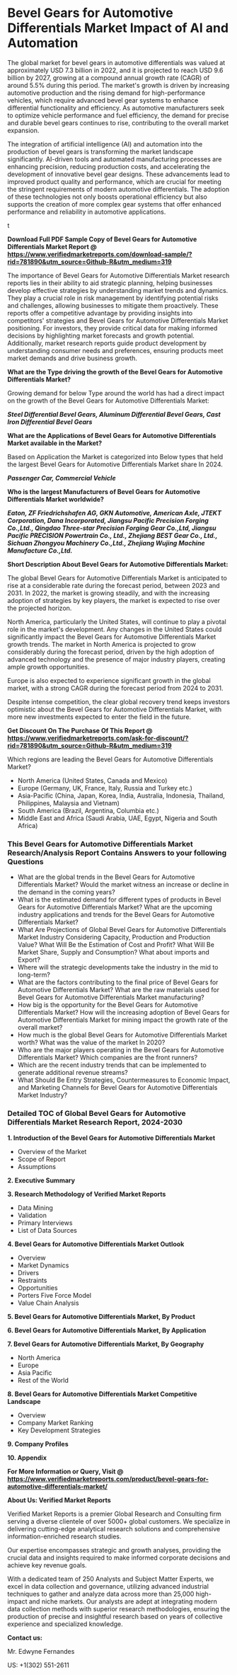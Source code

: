 <meta name="title" content="Global Bevel Gears for Automotive Differentials Market Impact of AI and Automation"><meta name="description" content="The global market for bevel gears in automotive differentials was valued at approximately USD 7.3 billion in 2022, and it is projected to reach USD 9.6 billion by 2027"><meta name="title" content="Bevel Gears for Automotive Differentials Market Size, Share, Scope, Trends, Growth, Opportunities, Analysis, Forecast"><h1>Bevel Gears for Automotive Differentials Market Impact of AI and Automation</h1><p>The global market for bevel gears in automotive differentials was valued at approximately USD 7.3 billion in 2022, and it is projected to reach USD 9.6 billion by 2027, growing at a compound annual growth rate (CAGR) of around 5.5% during this period. The market's growth is driven by increasing automotive production and the rising demand for high-performance vehicles, which require advanced bevel gear systems to enhance differential functionality and efficiency. As automotive manufacturers seek to optimize vehicle performance and fuel efficiency, the demand for precise and durable bevel gears continues to rise, contributing to the overall market expansion.</p><p>The integration of artificial intelligence (AI) and automation into the production of bevel gears is transforming the market landscape significantly. AI-driven tools and automated manufacturing processes are enhancing precision, reducing production costs, and accelerating the development of innovative bevel gear designs. These advancements lead to improved product quality and performance, which are crucial for meeting the stringent requirements of modern automotive differentials. The adoption of these technologies not only boosts operational efficiency but also supports the creation of more complex gear systems that offer enhanced performance and reliability in automotive applications.</p>t</p><p id="" class=""><strong>Download Full PDF Sample Copy of Bevel Gears for Automotive Differentials Market Report @ <a href="https://www.verifiedmarketreports.com/download-sample/?rid=781890&utm_source=Github-R&utm_medium=319" target="_blank">https://www.verifiedmarketreports.com/download-sample/?rid=781890&utm_source=Github-R&utm_medium=319</a></strong></p><p>The importance of&nbsp;Bevel Gears for Automotive Differentials Market research reports lies in their ability to aid strategic planning, helping businesses develop effective strategies by understanding market trends and dynamics. They play a crucial role in risk management by identifying potential risks and challenges, allowing businesses to mitigate them proactively. These reports offer a competitive advantage by providing insights into competitors' strategies and Bevel Gears for Automotive Differentials Market positioning. For investors, they provide critical data for making informed decisions by highlighting market forecasts and growth potential. Additionally, market research reports guide product development by understanding consumer needs and preferences, ensuring products meet market demands and drive business growth.</p><p><strong>What are the&nbsp;Type driving the growth of the Bevel Gears for Automotive Differentials Market?</strong></p><p id="" class="">Growing demand for below Type around the world has had a direct impact on the growth of the Bevel Gears for Automotive Differentials Market:</p><em><strong>Steel Differential Bevel Gears, Aluminum Differential Bevel Gears, Cast Iron Differential Bevel Gears</strong></em></p><strong>What are the&nbsp;Applications&nbsp;of Bevel Gears for Automotive Differentials Market available in the Market?</strong></p><p id="" class="">Based on Application the Market is categorized into Below types that held the largest Bevel Gears for Automotive Differentials Market share In 2024.</p><em><strong>Passenger Car, Commercial Vehicle</strong></em></p><strong>Who is the largest Manufacturers of Bevel Gears for Automotive Differentials Market worldwide?</strong></p><p><em><strong>Eaton, ZF Friedrichshafen AG, GKN Automotive, American Axle, JTEKT Corporation, Dana Incorporated, Jiangsu Pacific Precision Forging Co.,Ltd., Qingdao Three-star Precision Forging Gear Co.,Ltd, Jiangsu Pacific PRECISION Powertrain Co., Ltd., Zhejiang BEST Gear Co., Ltd., Sichuan Zhongyou Machinery Co.,Ltd., Zhejiang Wujing Machine Manufacture Co.,Ltd.</strong></em></p><p id="" class=""><strong>Short Description About Bevel Gears for Automotive Differentials Market:</strong></p><p>The global Bevel Gears for Automotive Differentials Market is anticipated to rise at a considerable rate during the forecast period, between 2023 and 2031. In 2022, the market is growing steadily, and with the increasing adoption of strategies by key players, the market is expected to rise over the projected horizon.</p><p>North America, particularly the United States, will continue to play a pivotal role in the market's development. Any changes in the United States could significantly impact the Bevel Gears for Automotive Differentials Market growth trends. The market in North America is projected to grow considerably during the forecast period, driven by the high adoption of advanced technology and the presence of major industry players, creating ample growth opportunities.</p><p>Europe is also expected to experience significant growth in the global market, with a strong CAGR during the forecast period from 2024 to 2031.</p><p>Despite intense competition, the clear global recovery trend keeps investors optimistic about the Bevel Gears for Automotive Differentials Market, with more new investments expected to enter the field in the future.</p><p id="" class=""><strong>Get Discount On The Purchase Of This Report @ <a href="https://www.verifiedmarketreports.com/ask-for-discount/?rid=781890&utm_source=Github-R&utm_medium=319" target="_blank">https://www.verifiedmarketreports.com/ask-for-discount/?rid=781890&utm_source=Github-R&utm_medium=319</a></strong></p>Which regions are leading the Bevel Gears for Automotive Differentials Market?</p><ul><li>North America (United States, Canada and Mexico)</li><li>Europe (Germany, UK, France, Italy, Russia and Turkey etc.)</li><li>Asia-Pacific (China, Japan, Korea, India, Australia, Indonesia, Thailand, Philippines, Malaysia and Vietnam)</li><li>South America (Brazil, Argentina, Columbia etc.)</li><li>Middle East and Africa (Saudi Arabia, UAE, Egypt, Nigeria and South Africa)</li></ul><h3 id="" class="">This Bevel Gears for Automotive Differentials Market Research/Analysis Report Contains Answers to your following Questions</h3><ul><li>What are the global trends in the Bevel Gears for Automotive Differentials Market? Would the market witness an increase or decline in the demand in the coming years?</li><li>What is the estimated demand for different types of products in Bevel Gears for Automotive Differentials Market? What are the upcoming industry applications and trends for the Bevel Gears for Automotive Differentials Market?</li><li>What Are Projections of Global Bevel Gears for Automotive Differentials Market Industry Considering Capacity, Production and Production Value? What Will Be the Estimation of Cost and Profit? What Will Be Market Share, Supply and Consumption? What about imports and Export?</li><li>Where will the strategic developments take the industry in the mid to long-term?</li><li>What are the factors contributing to the final price of Bevel Gears for Automotive Differentials Market? What are the raw materials used for Bevel Gears for Automotive Differentials Market manufacturing?</li><li>How big is the opportunity for the Bevel Gears for Automotive Differentials Market? How will the increasing adoption of Bevel Gears for Automotive Differentials Market for mining impact the growth rate of the overall market?</li><li>How much is the global Bevel Gears for Automotive Differentials Market worth? What was the value of the market In 2020?</li><li>Who are the major players operating in the Bevel Gears for Automotive Differentials Market? Which companies are the front runners?</li><li>Which are the recent industry trends that can be implemented to generate additional revenue streams?</li><li>What Should Be Entry Strategies, Countermeasures to Economic Impact, and Marketing Channels for Bevel Gears for Automotive Differentials Market Industry?</li></ul><h3 id="" class="">Detailed TOC of Global Bevel Gears for Automotive Differentials Market Research Report, 2024-2030</h3><p id="" class=""><strong>1. Introduction of the Bevel Gears for Automotive Differentials Market</strong></p><ul><li>Overview of the Market</li><li>Scope of Report</li><li>Assumptions</li></ul><p id="" class=""><strong>2. Executive Summary</strong></p><p id="" class=""><strong>3. Research Methodology of Verified Market Reports</strong></p><ul><li>Data Mining</li><li>Validation</li><li>Primary Interviews</li><li>List of Data Sources</li></ul><p id="" class=""><strong>4. Bevel Gears for Automotive Differentials Market Outlook</strong></p><ul><li>Overview</li><li>Market Dynamics</li><li>Drivers</li><li>Restraints</li><li>Opportunities</li><li>Porters Five Force Model</li><li>Value Chain Analysis</li></ul><p id="" class=""><strong>5. Bevel Gears for Automotive Differentials Market, By Product</strong></p><p id="" class=""><strong>6. Bevel Gears for Automotive Differentials Market, By Application</strong></p><p id="" class=""><strong>7. Bevel Gears for Automotive Differentials Market, By Geography</strong></p><ul><li>North America</li><li>Europe</li><li>Asia Pacific</li><li>Rest of the World</li></ul><p id="" class=""><strong>8. Bevel Gears for Automotive Differentials Market Competitive Landscape</strong></p><ul><li>Overview</li><li>Company Market Ranking</li><li>Key Development Strategies</li></ul><p id="" class=""><strong>9. Company Profiles</strong></p><p id="" class=""><strong>10. Appendix</strong></p><p id="" class=""><strong>For More Information or Query, Visit @ <a href="https://www.verifiedmarketreports.com/product/bevel-gears-for-automotive-differentials-market/" target="_blank">https://www.verifiedmarketreports.com/product/bevel-gears-for-automotive-differentials-market/</a></strong></p><p id="" class=""><strong>About Us: Verified Market Reports</strong></p><p id="" class="">Verified Market Reports is a premier Global Research and Consulting firm serving a diverse clientele of over 5000+ global customers. We specialize in delivering cutting-edge analytical research solutions and comprehensive information-enriched research studies.</p><p id="" class="">Our expertise encompasses strategic and growth analyses, providing the crucial data and insights required to make informed corporate decisions and achieve key revenue goals.</p><p id="" class="">With a dedicated team of 250 Analysts and Subject Matter Experts, we excel in data collection and governance, utilizing advanced industrial techniques to gather and analyze data across more than 25,000 high-impact and niche markets. Our analysts are adept at integrating modern data collection methods with superior research methodologies, ensuring the production of precise and insightful research based on years of collective experience and specialized knowledge.</p><p id="" class=""><strong>Contact us:</strong></p><p id="" class="">Mr. Edwyne Fernandes</p><p id="" class="">US: +1(302) 551-2611</p>